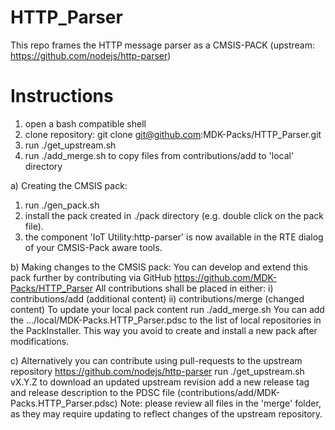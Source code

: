 # HTTP_Parser
This repo frames the HTTP message parser as a CMSIS-PACK  (upstream: https://github.com/nodejs/http-parser)

# Instructions
1) open a bash compatible shell
2) clone repository: git clone git@github.com:MDK-Packs/HTTP_Parser.git
3) run ./get_upstream.sh
4) run ./add_merge.sh to copy files from contributions/add to 'local' directory 

a) Creating the CMSIS pack:
   1) run ./gen_pack.sh
   2) install the pack created in ./pack directory (e.g. double click on the pack file).
   3) the component 'IoT Utility:http-parser' is now available in the RTE dialog of your CMSIS-Pack aware tools.

b) Making changes to the CMSIS pack:
   You can develop and extend this pack further by contributing via GitHub 
   https://github.com/MDK-Packs/HTTP_Parser
   All contributions shall be placed in either:
   i)  contributions/add (additional content)
   ii) contributions/merge (changed content)
   To update your local pack content run ./add_merge.sh
   You can add the .../local/MDK-Packs.HTTP_Parser.pdsc to the list of local repositories in the PackInstaller.
   This way you avoid to create and install a new pack after modifications.

c) Alternatively you can contribute using pull-requests to the upstream repository 
   https://github.com/nodejs/http-parser
   run ./get_upstream.sh vX.Y.Z to download an updated upstream revision
   add a new release tag and release description to the PDSC file (contributions/add/MDK-Packs.HTTP_Parser.pdsc)
   Note: please review all files in the 'merge' folder, as they may require updating to reflect changes of the upstream
   repository.

